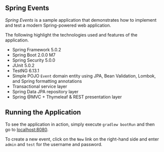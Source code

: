 ## Spring Events

_Spring Events_ is a sample application that demonstrates how to implement and test a modern Spring-powered web application.

The following highlight the technologies used and features of the application.

* Spring Framework 5.0.2
* Spring Boot 2.0.0 M7
* Spring Security 5.0.0
* JUnit 5.0.2
* TestNG 6.13.1
* Simple POJO `Event` domain entity using JPA, Bean Validation, Lombok, and Spring formatting annotations
* Transactional service layer
* Spring Data JPA repository layer
* Spring @MVC + Thymeleaf & REST presentation layer

## Running the Application

To see the application in action, simply execute `gradlew bootRun` and then go to [localhost:8080](http://localhost:8080/).

To create a new event, click on the `New` link on the right-hand side and enter `admin` and `test` for the username and password.
